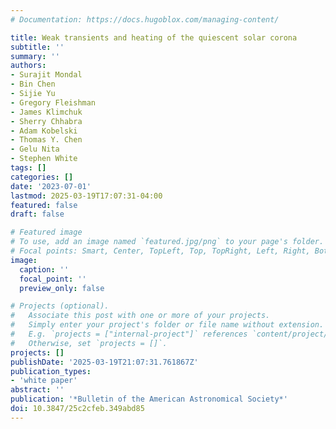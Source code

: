 ```yaml
---
# Documentation: https://docs.hugoblox.com/managing-content/

title: Weak transients and heating of the quiescent solar corona
subtitle: ''
summary: ''
authors:
- Surajit Mondal
- Bin Chen
- Sijie Yu
- Gregory Fleishman
- James Klimchuk
- Sherry Chhabra
- Adam Kobelski
- Thomas Y. Chen
- Gelu Nita
- Stephen White
tags: []
categories: []
date: '2023-07-01'
lastmod: 2025-03-19T17:07:31-04:00
featured: false
draft: false

# Featured image
# To use, add an image named `featured.jpg/png` to your page's folder.
# Focal points: Smart, Center, TopLeft, Top, TopRight, Left, Right, BottomLeft, Bottom, BottomRight.
image:
  caption: ''
  focal_point: ''
  preview_only: false

# Projects (optional).
#   Associate this post with one or more of your projects.
#   Simply enter your project's folder or file name without extension.
#   E.g. `projects = ["internal-project"]` references `content/project/deep-learning/index.md`.
#   Otherwise, set `projects = []`.
projects: []
publishDate: '2025-03-19T21:07:31.761867Z'
publication_types:
- 'white paper'
abstract: ''
publication: '*Bulletin of the American Astronomical Society*'
doi: 10.3847/25c2cfeb.349abd85
---
```

